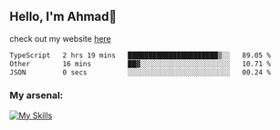 
## Hello, I'm Ahmad👋

check out my website [here](https://ahmadalwi.com/)

<!--START_SECTION:waka-->

```txt
TypeScript   2 hrs 19 mins   ██████████████████████▒░░   89.05 %
Other        16 mins         ██▓░░░░░░░░░░░░░░░░░░░░░░   10.71 %
JSON         0 secs          ░░░░░░░░░░░░░░░░░░░░░░░░░   00.24 %
```

<!--END_SECTION:waka-->

### My arsenal:

[![My Skills](https://skillicons.dev/icons?i=js,ts,py,go,react,nextjs,svelte,nodejs,django,tailwind,html,css,sass,firebase,mongodb,postgres,mysql,redis,git,github,docker,vscode,figma,godot)](https://skillicons.dev)
